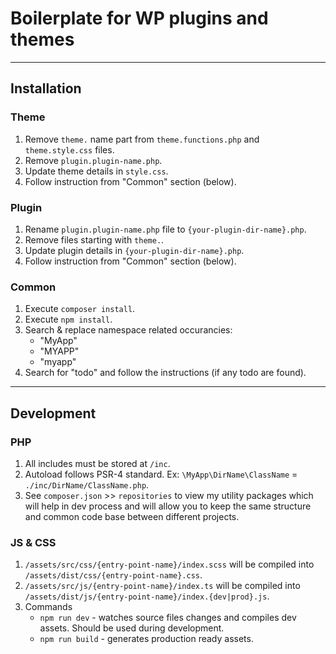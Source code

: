 # Boilerplate for WP plugins and themes

---

## Installation

### Theme
1. Remove `theme.` name part from `theme.functions.php` and `theme.style.css` files.
2. Remove `plugin.plugin-name.php`.
3. Update theme details in `style.css`.
4. Follow instruction from "Common" section (below).

### Plugin
1. Rename `plugin.plugin-name.php` file to `{your-plugin-dir-name}.php`.
2. Remove files starting with `theme.`.
3. Update plugin details in `{your-plugin-dir-name}.php`.
4. Follow instruction from "Common" section (below).

### Common
1. Execute `composer install`.
2. Execute `npm install`.
3. Search & replace namespace related occurancies:
    * "MyApp"
    * "MYAPP"
    * "myapp"
4. Search for "todo" and follow the instructions (if any todo are found).

---

## Development

### PHP
1. All includes must be stored at `/inc`.
2. Autoload follows PSR-4 standard. Ex: `\MyApp\DirName\ClassName` = `./inc/DirName/ClassName.php`.
3. See `composer.json` >> `repositories` to view my utility packages which will help in dev process and will allow you to keep the same structure and common code base between different projects.

### JS & CSS
1. `/assets/src/css/{entry-point-name}/index.scss` will be compiled into `/assets/dist/css/{entry-point-name}.css`.
2. `/assets/src/js/{entry-point-name}/index.ts` will be compiled into `/assets/dist/js/{entry-point-name}/index.{dev|prod}.js`.
3. Commands
    * `npm run dev` - watches source files changes and compiles dev assets. Should be used during development.
    * `npm run build` - generates production ready assets.